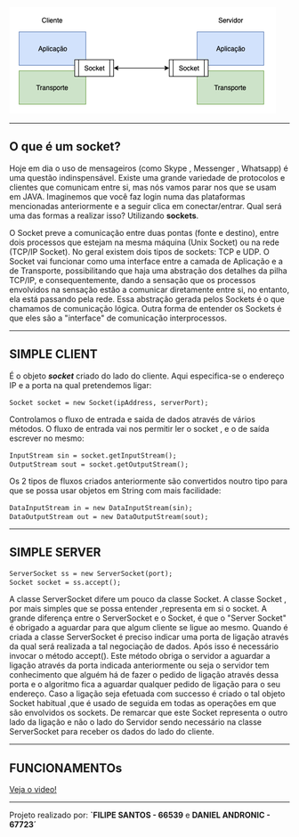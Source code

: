 ![Sockets](https://github.com/m3adn/Projeto-Redes-JAVA/blob/master/code/img/socket-transport-application.png)
______________________________________________________________________________________
## O que é um socket?

Hoje em dia o uso de mensageiros (como Skype , Messenger , Whatsapp) é uma questão indinspensável. Existe uma grande variedade de protocolos e clientes que comunicam entre si, mas nós vamos parar nos que se usam em JAVA. Imaginemos que você faz login numa das plataformas mencionadas anteriormente e a seguir clica em conectar/entrar. Qual será uma das formas a realizar isso? Utilizando **sockets**.

O Socket preve a comunicação entre duas pontas (fonte e destino), entre dois processos que estejam na mesma máquina (Unix Socket) ou na rede (TCP/IP Socket). No geral existem dois tipos de sockets: TCP e UDP. O Socket vai funcionar como uma interface entre a camada de Aplicação e a de Transporte, possibilitando que haja uma abstração dos detalhes da pilha TCP/IP, e consequentemente, dando a sensação que os processos envolvidos na sensação estão a comunicar diretamente entre si, no entanto, ela está passando pela rede. Essa abstração gerada pelos Sockets é o que chamamos de comunicação lógica. Outra forma de entender os Sockets é que eles são a "interface" de comunicação interprocessos.

_________________________________________________________________________________________
## SIMPLE CLIENT 
É o objeto ***socket*** criado do lado do cliente. Aqui especifica-se o endereço IP e a porta na qual pretendemos ligar:
```
Socket socket = new Socket(ipAddress, serverPort);
```
Controlamos o fluxo de entrada e saida de dados através de vários métodos. O fluxo de entrada vai nos permitir ler o socket , e o de saída escrever no mesmo:
```
InputStream sin = socket.getInputStream();
OutputStream sout = socket.getOutputStream();
```
Os 2 tipos de fluxos criados anteriormente são convertidos noutro tipo para que se possa usar objetos em String com mais facilidade:
```
DataInputStream in = new DataInputStream(sin);
DataOutputStream out = new DataOutputStream(sout);
 ```
 
__________________________________________________________________________________________
## SIMPLE SERVER

```
ServerSocket ss = new ServerSocket(port);
Socket socket = ss.accept();
```
A classe ServerSocket difere um pouco da classe Socket. A classe  Socket , por mais simples que se possa entender ,representa em si o socket. A grande diferença entre o ServerSocket e o Socket, é que o "Server Socket" é obrigado a aguardar para que algum cliente se ligue ao mesmo. Quando é criada a classe ServerSocket é preciso indicar uma porta de ligação através da qual será realizada a tal negociação de dados. Após isso é necessário invocar o método accept(). Este método obriga o servidor a aguardar a ligação através da porta indicada anteriormente ou seja o servidor tem conhecimento que alguém há de fazer o pedido de ligação através dessa porta e o algoritmo fica a aguardar qualquer pedido de ligação para o seu endereço. Caso a ligação seja efetuada com successo é criado o tal objeto Socket habitual ,que é usado de seguida em todas as operações em que são envolvidos os sockets. De remarcar que este Socket representa o outro lado da ligação e não o lado do Servidor sendo necessário na classe ServerSocket para receber os dados do lado do cliente.

_______________________________________________________________________________________
## FUNCIONAMENTOs
[Veja o video!](https://youtu.be/La2eyjqX4Gg)
_______________________________________________________________________________________

Projeto realizado por: **`FILIPE SANTOS - 66539** e **DANIEL ANDRONIC - 67723´**
